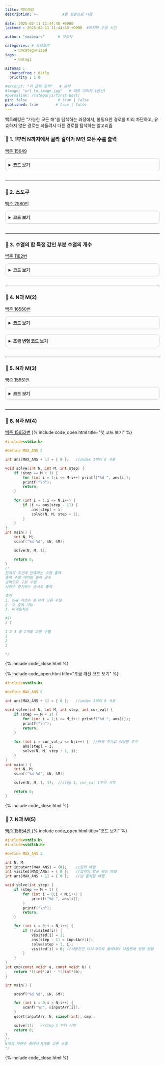 ```yaml
---
title: 백트래킹
description: >-           #한 문장으로 나옴
  
date: 2025-02-11 11:44:48 +0900
lastmod : 2025-02-11 11:44:48 +0900  #마지막 수정 시간

author: "seabears"      # 작성자

categories: # 카테고리
    - Uncategorized  
tags: 
    - Untag1

sitemap :
  changefreq : daily
  priority : 1.0

#excerpt: "이 글의 요약"   # 요약
#image: "url_to_image.jpg"   # 대표 이미지 (옵션)
#permalink: /category1/first-post/
pin: false              # true | false
published: true        # true | false
---
```


백트래킹은 "가능한 모든 해"를 탐색하는 과정에서, 불필요한 경로를 미리 차단하고, 유효하지 않은 경로는 되돌려서 다른 경로를 탐색하는 알고리즘  

### 📌 1. 1부터 N까지에서 골라  길이가 M인 모든 수를 출력
[백준 15649](https://www.acmicpc.net/problem/15649)  

<details style="border: 1px solid #ccc; border-radius: 10px; padding: 10px;">
    <summary style="font-weight: bold; cursor: pointer;">코드 보기</summary>
    <div markdown="1" style="margin-top: 10px;">


```c
#include<stdio.h>
#include<string.h>
#include<stdbool.h>

#define MAX (8+1)

int N, M;
int seq[9];
bool visited[9];

void backtrack(int index) {
	if (index == M) {	//M개 수 다 선택하면 출력
		for (int i = 0;i < M;i++) {
			printf("%d ", seq[i]);
		}
		printf("\n");
		return;
	}

	for (int i = 1;i <= N;i++) {	//1부터 N까지
		if (!visited[i]) {
			visited[i] = 1;	//방문 표시
			seq[index] = i;	//배열에 추가
			backtrack(index + 1);
			visited[i] = 0;	//방문 되돌리기
		}	
	}
}

int main() {

	scanf("%d %d", &N, &M);

	backtrack(0);	//index는 0부터

	return 0;
}

/*
1~N 자연수 중에서 중복 없이 길이가 M인 수열을 모두 구하라

*/
```

</div>
</details>
<br>

--- 
### 📌 2. 스도쿠
[백준 2580번](https://www.acmicpc.net/problem/2580)  

<details style="border: 1px solid #ccc; border-radius: 10px; padding: 10px;">
    <summary style="font-weight: bold; cursor: pointer;">코드 보기</summary>
    <div markdown="1" style="margin-top: 10px;">

```c
#include<stdio.h>

#define MAX (9+1)

int board[MAX][MAX];

int issafe(int row, int col, int val) {

    for (int i = 0; i < 9; i++) {   //가로 세로 유효여부 확인
        if (board[row][i] == val || board[i][col] == val) {
            return 0;
        }
    }

    int start_row = row - row % 3;
    int start_col = col - col % 3;
    /*
    if (row % 3 == 0) start_row = row;
    else if (row % 3 == 1) start_row = row - 1;
    else if (row % 3 == 2) start_row = row - 2;

    if (col % 3 == 0) start_row = col;
    else if (col % 3 == 1) start_col = col - 1;
    else if (col % 3 == 2) start_col = col - 2;
    */
    for (int i = start_row; i < start_row + 3; i++) {   //3x3 유효여부 확인
        for (int j = start_col; j < start_col + 3; j++) {
            if (board[i][j] == val) {
                return 0;
            }
        }
    }

    return 1;
}
void print() {
    for (int j = 0; j < 9; j++) {
        for (int k = 0; k < 9; k++) {
            printf("%d ", board[j][k]);
        }
        printf("\n");
    }
}
int beReturn() {    //모든 칸 다 채웠는지 확인
    int ret = 1;
    for (int i = 0; i < 9; i++) {
        for (int j = 0; j < 9; j++) {
            if (board[i][j] == 0) ret = 0;
        }
    }
    return ret;
}
int ret_flag = 0;
void solve() {

    if (ret_flag) return;

    if (beReturn()) {   //원하는 목표 도달시 return flag = 1;
        ret_flag = 1;
        return;
    }

    //빈곳 찾기
    for (int i = 0; i < 9; i++) {
        for (int j = 0; j < 9; j++) {   //col
            if (board[i][j] == 0) {
                for (int k = 1; k <= 9; k++) {

                    if (issafe(i, j, k)) {
                        board[i][j] = k;
                        solve();
                        if(!ret_flag) board[i][j] = 0;   //원하는 목표 도달 못하면 다시 되돌리기
                    }
                    //
                }
                return;
            }
        }
    }
}

int main() {
    for (int i = 0; i < 9; i++) {
        for (int j = 0; j < 9; j++) {
            scanf("%d", &board[i][j]);
        }
    }

    solve();

    if (ret_flag) {
        print();
    }


    return 0;
}
```

</div>
</details>
<br>

---
### 📌 3. 수열의 합 특정 값인 부분 수열의 개수
[백준 1182번](https://www.acmicpc.net/problem/1182)  

<details style="border: 1px solid #ccc; border-radius: 10px; padding: 10px;">
    <summary style="font-weight: bold; cursor: pointer;">코드 보기</summary>
    <div markdown="1" style="margin-top: 10px;">


```c
#include<stdio.h>

#define MAX (20+1)

int N, S;
int num[MAX];

int cnt = 0;
void solve(int index, int sum, int num_cnt) {
   /*
   index   : num배열에서 선택/미선택할 원소 인덱스
   sum      : 현재 분기까지의 합
   num_cnt : 선택한 원소의 개수(문제 조건 : 양수여야 함)
   */

   if (index == N) {
      if (sum == S && num_cnt > 0) cnt++;
      return;
   }

   //1. 포함
   solve(index + 1, sum + num[index], num_cnt + 1);

   //2. 미포함
   solve(index + 1, sum, num_cnt);

}
int main() {

   scanf("%d %d", &N, &S);
   for (int i = 0;i < N;i++) {
      scanf("%d", &num[i]);
   }
   
   solve(0, 0, 0);

   printf("%d\n", cnt);

   return 0;
}

/*
요구사항 : 부분수열의 합이 S인 경우의 수

-> 부분 수열을 선택

1. 현재 원소를 포함하는 경우
2.            포함 안하는 경우

*/
```

</div>
</details>
<br>

---
### 📌 4. N과 M(2)
[백준 16560번](https://www.acmicpc.net/problem/15650)  
<details style="border: 1px solid #ccc; border-radius: 10px; padding: 10px;">
    <summary style="font-weight: bold; cursor: pointer;">코드 보기</summary>
    <div markdown="1" style="margin-top: 10px;">

```c
#include<stdio.h>

#define MAX (8+1)

int N, M;

int ans[MAX];
int issafe(int num) {
	
	for (int i = 0;i < M;i++) {
		if (ans[i] == num) return 0;
	}
	return 1;
}
void solve(int selectNum, int selectCnt) {
	if (selectCnt == M) {
		for (int i = 0;i < M;i++) {
			printf("%d ", ans[i]);
		}
		printf("\n");
		return;
	}
	
	for (int i = selectNum;i <= N;i++) {
		if (issafe(i)) {
			ans[selectCnt] = i;
			solve(i, selectCnt + 1);
			ans[selectCnt] = 0;	//다른 곳에서 탐색할 때 유효하지 않은 index에서 걸리지 않도록
		}
	}
}

int main() {

	scanf("%d %d", &N, &M);

	solve(1, 0);

	return 0;
}
/*
1~N에서 중복 없이 M개를 골라라

1. 일단 차례대로 골라서 저장, 출력
2. 하나 빠꾸 저장 수정, 출력
...

*/
```

</div>
</details>
<br>

<details style="border: 1px solid #ccc; border-radius: 10px; padding: 10px;">
    <summary style="font-weight: bold; cursor: pointer;">조금 변형 코드 보기</summary>
    <div markdown="1" style="margin-top: 10px;">

```c
#include<stdio.h>

#define MAX (8+1)

int N, M;

int ans[MAX];
int issafe(int num, int selectCnt) {
	
	for (int i = 0;i < selectCnt;i++) {
		if (ans[i] == num) return 0;
	}
	return 1;
}
void solve(int selectNum, int selectCnt) {
	if (selectCnt == M) {
		for (int i = 0;i < M;i++) {
			printf("%d ", ans[i]);
		}
		printf("\n");
		return;
	}
	
	for (int i = selectNum;i <= N;i++) {
		if (issafe(i, selectCnt)) {
			ans[selectCnt] = i;
			solve(i, selectCnt + 1);
			//ans[selectCnt] = 0;	//다른 곳에서 탐색할 때 유효하지 않은 index에서 걸리지 않도록
		}
	}
}

int main() {

	scanf("%d %d", &N, &M);

	solve(1, 0);

	return 0;
}
/*
1~N에서 중복 없이 M개를 골라라

1. 일단 차례대로 골라서 저장, 출력
2. 하나 빠꾸 저장 수정, 출력
...

*/
```

</div>
</details>
<br>

---

### 📌 5. N과 M(3)
[백준  15651번](https://www.acmicpc.net/problem/15651)
<details style="border: 1px solid #ccc; border-radius: 10px; padding: 10px;">
    <summary style="font-weight: bold; cursor: pointer;">코드 보기</summary>
    <div markdown="1" style="margin-top: 10px;">

```c
#include<stdio.h>

#define MAX (7+1)

int N, M;

int ans[MAX];
void solve(int numCnt, int num) {	//numCnt : 개수
	if (numCnt == M) {
		//ans배열 출력
		for (int i = 0; i < M; i++) {
			printf("%d ", ans[i]);
		}
		printf("\n");
		return;
	}

	for (int i = 1; i <= N; i++) {
		ans[numCnt] = i;
		solve(numCnt + 1, i);
		//ans[numCnt] = 0;
	}
}
int main() {
	scanf("%d %d", &N, &M);

	solve(0, 0);

	return 0;
}
/*
1부터 N까지 자연수 중에 M개를 고른 부분 수열, 중복 가능

1. 선택, 분기
2. 다뽑으면 출력, 리턴
3. 되돌리기

*/
```

</div>
</details>
<br>

---
### 📌 6. N과 M(4)
[백준 15652번](https://www.acmicpc.net/problem/15652)
{% include code_open.html title="첫 코드 보기" %}
```c
#include<stdio.h>

#define MAX_ANS 8

int ans[MAX_ANS + 1] = { 0 };	//index 1부터 8 사용

void solve(int N, int M, int step) {
	if (step == M + 1) {
		for (int i = 1;i <= M;i++) printf("%d ", ans[i]);
		printf("\n");
		return;
	}
	
	for (int i = 1;i <= N;i++) {
		if (i >= ans[step - 1]) {
			ans[step] = i;
			solve(N, M, step + 1);
		}
	}
}
int main() {
	int N, M;
	scanf("%d %d", &N, &M);

	solve(N, M, 1);

	return 0;
}
/*
문제의 조건에 만족하는 수열 출력
중복 수열 여러번 출력 금지
공백으로 구분 수열
사전순 증가하는 순서로 출력

조건
1. 1~N 자연수 중 M개 고른 수열
2. 수 중복 가능
3. 비내림차순

#1)
3 1

1 2 3 중 1개를 고른 수열
1
2
3

*/
```
{% include code_close.html %}

{% include code_open.html title="조금 개선 코드 보기" %}
```c
#include<stdio.h>

#define MAX_ANS 8

int ans[MAX_ANS + 1] = { 0 };	//index 1부터 8 사용

void solve(int N, int M, int step, int cur_val) {
	if (step == M + 1) {
		for (int i = 1;i <= M;i++) printf("%d ", ans[i]);
		printf("\n");
		return;
	}
	
	for (int i = cur_val;i <= N;i++) {  //현재 추가값 이상만 추가
		ans[step] = i;
		solve(N, M, step + 1, i);
	}
}
int main() {
	int N, M;
	scanf("%d %d", &N, &M);

	solve(N, M, 1, 1);  //step 1, cur_val 1부터 시작

	return 0;
}
```
{% include code_close.html %}

### 📌 7. N과 M(5)
[백준 15654번](https://www.acmicpc.net/problem/15654)
{% include code_open.html title="코드 보기" %}
```c
#include<stdio.h>
#include<stdlib.h>

#define MAX_ANS 8

int N, M;
int inputArr[MAX_ANS] = {0};	//입력 배열
int visited[MAX_ANS] = { 0 };	//입력의 방문 확인 배열
int ans[MAX_ANS + 1] = { 0 };	//답 출력할 배열

void solve(int step) {
	if (step == M + 1) {
		for (int i = 0;i < M;i++) {
			printf("%d ", ans[i]);
		}
		printf("\n");
		return;
	}

	for (int i = 0;i < N;i++) {
		if (!visited[i]) {
			visited[i] = 1;
			ans[step - 1] = inputArr[i];
			solve(step + 1, i);
			visited[i] = 0;	//사용한건 다시 0으로 돌려놔야 다음번에 반영 안됨
		}
	}
}
int cmp(const void* a, const void* b) {
	return *((int*)a) - *((int*)b);
}

int main() {

	scanf("%d %d", &N, &M);

	for (int i = 0;i < N;i++) {
		scanf("%d", &inputArr[i]);
	}
	qsort(inputArr, N, sizeof(int), cmp);

	solve(1);	//step 1 부터 시작
	return 0;
}
/*
N개의 자연수 중에서 M개를 고른 수열
*/
```
{% include code_close.html %}

###